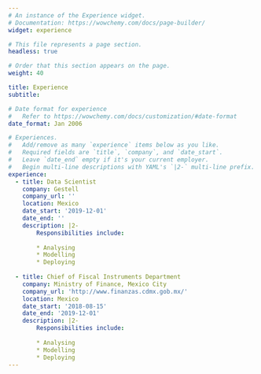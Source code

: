 ```yaml
---
# An instance of the Experience widget.
# Documentation: https://wowchemy.com/docs/page-builder/
widget: experience

# This file represents a page section.
headless: true

# Order that this section appears on the page.
weight: 40

title: Experience
subtitle:

# Date format for experience
#   Refer to https://wowchemy.com/docs/customization/#date-format
date_format: Jan 2006

# Experiences.
#   Add/remove as many `experience` items below as you like.
#   Required fields are `title`, `company`, and `date_start`.
#   Leave `date_end` empty if it's your current employer.
#   Begin multi-line descriptions with YAML's `|2-` multi-line prefix.
experience:
  - title: Data Scientist
    company: Gestell
    company_url: ''
    location: Mexico
    date_start: '2019-12-01'
    date_end: ''
    description: |2-
        Responsibilities include:
        
        * Analysing
        * Modelling
        * Deploying
        
  - title: Chief of Fiscal Instruments Department
    company: Ministry of Finance, Mexico City
    company_url: 'http://www.finanzas.cdmx.gob.mx/'
    location: Mexico
    date_start: '2018-08-15'
    date_end: '2019-12-01'
    description: |2-
        Responsibilities include:
        
        * Analysing
        * Modelling
        * Deploying
---
```

